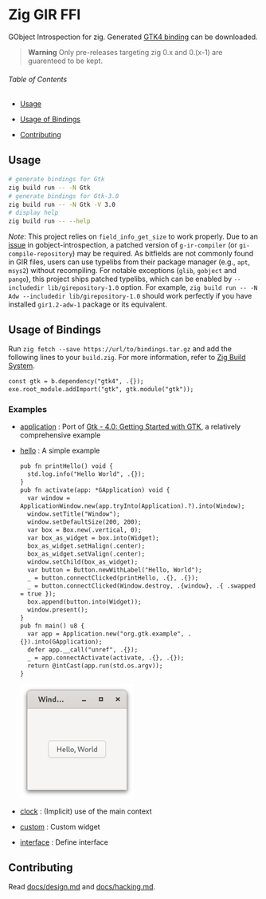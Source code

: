 # Zig GIR FFI

GObject Introspection for zig. Generated [GTK4 binding](https://github.com/DerryAlex/zig-gir-ffi/releases) can be downloaded.

> **Warning**
> Only pre-releases targeting zig 0.x and 0.(x-1) are guarenteed to be kept.

###### Table of Contents

- [Usage](#usage)

- [Usage of Bindings](#usage-of-bindings)

- [Contributing](#contributing)

## Usage

```bash
# generate bindings for Gtk
zig build run -- -N Gtk
# generate bindings for Gtk-3.0
zig build run -- -N Gtk -V 3.0
# display help
zig build run -- --help
```

*Note*: This project relies on `field_info_get_size` to work properly.
Due to an [issue](https://gitlab.gnome.org/GNOME/gobject-introspection/-/issues/5) in gobject-introspection, a patched version of `g-ir-compiler` (or `gi-compile-repository`) may be required.
As bitfields are not commonly found in GIR files, users can use typelibs from their package manager (e.g., `apt`, `msys2`) without recompiling.
For notable exceptions (`glib`, `gobject` and `pango`), this project ships patched typelibs, which can be enabled by `--includedir lib/girepository-1.0` option.
For example, `zig build run -- -N Adw --includedir lib/girepository-1.0` should work perfectly if you have installed `gir1.2-adw-1` package or its equivalent.

## Usage of Bindings

Run `zig fetch --save https://url/to/bindings.tar.gz` and add the following lines to your `build.zig`. For more information, refer to [Zig Build System](https://ziglang.org/learn/build-system/).

```zig
const gtk = b.dependency("gtk4", .{});
exe.root_module.addImport("gtk", gtk.module("gtk"));
```

### Examples

- [application](examples/application) : Port of [Gtk - 4.0: Getting Started with GTK](https://docs.gtk.org/gtk4/getting_started.html), a relatively comprehensive example

- [hello](examples/hello) : A simple example  
  
  ```zig
  pub fn printHello() void {
    std.log.info("Hello World", .{});
  }
  pub fn activate(app: *GApplication) void {
    var window = ApplicationWindow.new(app.tryInto(Application).?).into(Window);
    window.setTitle("Window");
    window.setDefaultSize(200, 200);
    var box = Box.new(.vertical, 0);
    var box_as_widget = box.into(Widget);
    box_as_widget.setHalign(.center);
    box_as_widget.setValign(.center);
    window.setChild(box_as_widget);
    var button = Button.newWithLabel("Hello, World");
    _ = button.connectClicked(printHello, .{}, .{});
    _ = button.connectClicked(Window.destroy, .{window}, .{ .swapped = true });
    box.append(button.into(Widget));
    window.present();
  }
  pub fn main() u8 {
    var app = Application.new("org.gtk.example", .{}).into(GApplication);
    defer app.__call("unref", .{});
    _ = app.connectActivate(activate, .{}, .{});
    return @intCast(app.run(std.os.argv));
  }
  ```
  
  ![](examples/hello/screenshot.png)

- [clock](examples/clock) : (Implicit) use of the main context

- [custom](examples/custom) : Custom widget

- [interface](examples/interface) : Define interface

## Contributing

Read [docs/design.md](docs/design.md) and [docs/hacking.md](docs/hacking.md).
